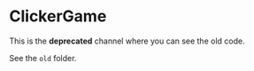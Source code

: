 # ClickerGame
This is the **deprecated** channel where you can see the old code.

See the `old` folder.
